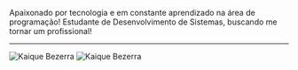 Apaixonado por tecnologia e em constante aprendizado na área de programação! Estudante de Desenvolvimento de Sistemas, buscando me tornar um profissional!
<hr/>

![Kaique Bezerra](https://github-readme-stats.vercel.app/api/top-langs/?username=KaiqueBezerra&theme=github_dark) 
![Kaique Bezerra](https://github-readme-stats.vercel.app/api?username=KaiqueBezerra&hide=prs,issues,contribs,stars&&count_private=true&exclude_repo=KaiqueBezerra&theme=github_dark)
